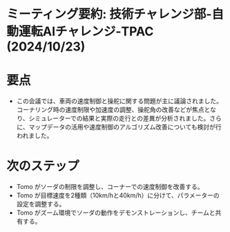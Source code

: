 # ミーティング要約: 技術チャレンジ部-自動運転AIチャレンジ-TPAC (2024/10/23)
# 要点
- この会議では、車両の速度制御と操舵に関する問題が主に議論されました。コーナリング時の速度制限や加速度の調整、操舵角の改善などが焦点となり、シミュレーターでの結果と実際の走行との差異が分析されました。さらに、マップデータの活用や速度制御のアルゴリズム改善についても検討が行われました。
# 次のステップ
- Tomo がソーダの制限を調整し、コーナーでの速度制御を改善する。
- Tomo が目標速度を2種類（10km/hと40km/h）に分けて、パラメーターの設定を調整する。
- Tomo がズーム環境でソーダの動作をデモンストレーションし、チームと共有する。
